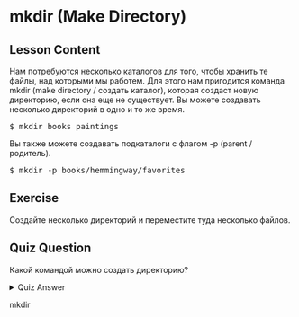 # mkdir (Make Directory)

## Lesson Content

Нам потребуются несколько каталогов для того, чтобы хранить те файлы, над которыми мы работем. Для этого нам пригодится команда mkdir (make directory / создать каталог), которая создаст новую директорию, если она еще не существует. Вы можете создавать несколько директорий в одно и то же время.

<pre>$ mkdir books paintings</pre>

Вы также можете создавать подкаталоги с флагом -p (parent / родитель).

<pre>$ mkdir -p books/hemmingway/favorites</pre>

## Exercise

Создайте несколько директорий и переместите туда несколько файлов.

## Quiz Question

Какой командой можно создать директорию?

<details>
    <summary>Quiz Answer</summary>
</details>

mkdir